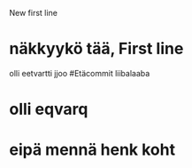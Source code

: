 New first line
# näkkyykö tää,  First line

olli eetvartti
jjoo
#Etäcommit
liibalaaba

# olli eqvarq
# eipä mennä henk koht
